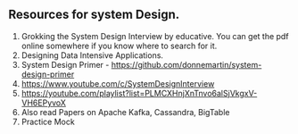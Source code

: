 ## Resources for system Design.
1. Grokking the System Design Interview by educative. You can get the pdf online somewhere if you know where to search for it.
1. Designing Data Intensive Applications.
1. System Design Primer - https://github.com/donnemartin/system-design-primer
1. https://www.youtube.com/c/SystemDesignInterview
1. https://youtube.com/playlist?list=PLMCXHnjXnTnvo6alSjVkgxV-VH6EPyvoX
1. Also read Papers on Apache Kafka, Cassandra, BigTable
1. Practice Mock
